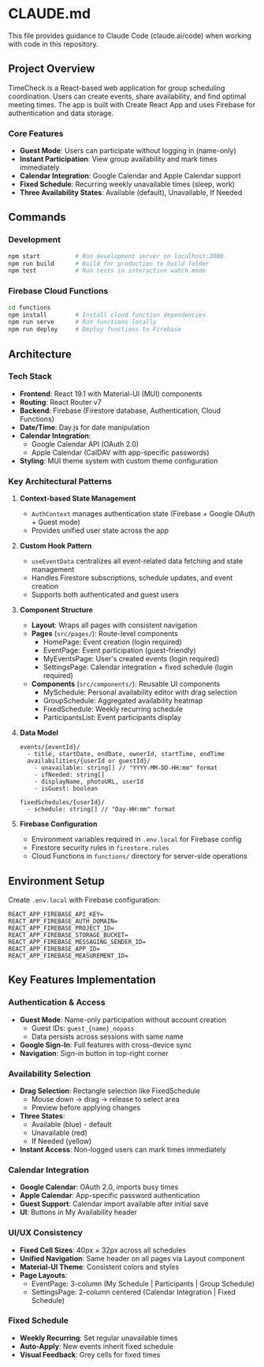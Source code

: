 # CLAUDE.md

This file provides guidance to Claude Code (claude.ai/code) when working with code in this repository.

## Project Overview

TimeCheck is a React-based web application for group scheduling coordination. Users can create events, share availability, and find optimal meeting times. The app is built with Create React App and uses Firebase for authentication and data storage.

### Core Features
- **Guest Mode**: Users can participate without logging in (name-only)
- **Instant Participation**: View group availability and mark times immediately
- **Calendar Integration**: Google Calendar and Apple Calendar support
- **Fixed Schedule**: Recurring weekly unavailable times (sleep, work)
- **Three Availability States**: Available (default), Unavailable, If Needed

## Commands

### Development
```bash
npm start          # Run development server on localhost:3000
npm run build      # Build for production to build folder
npm test           # Run tests in interactive watch mode
```

### Firebase Cloud Functions
```bash
cd functions
npm install        # Install cloud function dependencies
npm run serve      # Run functions locally
npm run deploy     # Deploy functions to Firebase
```

## Architecture

### Tech Stack
- **Frontend**: React 19.1 with Material-UI (MUI) components
- **Routing**: React Router v7
- **Backend**: Firebase (Firestore database, Authentication, Cloud Functions)
- **Date/Time**: Day.js for date manipulation
- **Calendar Integration**: 
  - Google Calendar API (OAuth 2.0)
  - Apple Calendar (CalDAV with app-specific passwords)
- **Styling**: MUI theme system with custom theme configuration

### Key Architectural Patterns

1. **Context-based State Management**
   - `AuthContext` manages authentication state (Firebase + Google OAuth + Guest mode)
   - Provides unified user state across the app

2. **Custom Hook Pattern**
   - `useEventData` centralizes all event-related data fetching and state management
   - Handles Firestore subscriptions, schedule updates, and event creation
   - Supports both authenticated and guest users

3. **Component Structure**
   - **Layout**: Wraps all pages with consistent navigation
   - **Pages** (`src/pages/`): Route-level components
     - HomePage: Event creation (login required)
     - EventPage: Event participation (guest-friendly)
     - MyEventsPage: User's created events (login required)
     - SettingsPage: Calendar integration + fixed schedule (login required)
   - **Components** (`src/components/`): Reusable UI components
     - MySchedule: Personal availability editor with drag selection
     - GroupSchedule: Aggregated availability heatmap
     - FixedSchedule: Weekly recurring schedule
     - ParticipantsList: Event participants display

4. **Data Model**
   ```
   events/{eventId}/
     - title, startDate, endDate, ownerId, startTime, endTime
     availabilities/{userId or guestId}/
       - unavailable: string[] // "YYYY-MM-DD-HH:mm" format
       - ifNeeded: string[]
       - displayName, photoURL, userId
       - isGuest: boolean
   
   fixedSchedules/{userId}/
     - schedule: string[] // "Day-HH:mm" format
   ```

5. **Firebase Configuration**
   - Environment variables required in `.env.local` for Firebase config
   - Firestore security rules in `firestore.rules`
   - Cloud Functions in `functions/` directory for server-side operations

## Environment Setup

Create `.env.local` with Firebase configuration:
```
REACT_APP_FIREBASE_API_KEY=
REACT_APP_FIREBASE_AUTH_DOMAIN=
REACT_APP_FIREBASE_PROJECT_ID=
REACT_APP_FIREBASE_STORAGE_BUCKET=
REACT_APP_FIREBASE_MESSAGING_SENDER_ID=
REACT_APP_FIREBASE_APP_ID=
REACT_APP_FIREBASE_MEASUREMENT_ID=
```

## Key Features Implementation

### Authentication & Access
- **Guest Mode**: Name-only participation without account creation
  - Guest IDs: `guest_{name}_nopass`
  - Data persists across sessions with same name
- **Google Sign-In**: Full features with cross-device sync
- **Navigation**: Sign-in button in top-right corner

### Availability Selection
- **Drag Selection**: Rectangle selection like FixedSchedule
  - Mouse down → drag → release to select area
  - Preview before applying changes
- **Three States**: 
  - Available (blue) - default
  - Unavailable (red)
  - If Needed (yellow)
- **Instant Access**: Non-logged users can mark times immediately

### Calendar Integration
- **Google Calendar**: OAuth 2.0, imports busy times
- **Apple Calendar**: App-specific password authentication
- **Guest Support**: Calendar import available after initial save
- **UI**: Buttons in My Availability header

### UI/UX Consistency
- **Fixed Cell Sizes**: 40px × 32px across all schedules
- **Unified Navigation**: Same header on all pages via Layout component
- **Material-UI Theme**: Consistent colors and styles
- **Page Layouts**:
  - EventPage: 3-column (My Schedule | Participants | Group Schedule)
  - SettingsPage: 2-column centered (Calendar Integration | Fixed Schedule)

### Fixed Schedule
- **Weekly Recurring**: Set regular unavailable times
- **Auto-Apply**: New events inherit fixed schedule
- **Visual Feedback**: Grey cells for fixed times